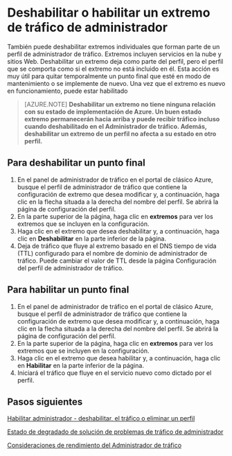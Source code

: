 <properties
   pageTitle="Deshabilitar o habilitar un extremo de tráfico Manager | Microsoft Azure"
   description="En este artículo le ayudará a deshabilitar o habilitar los extremos de perfil de administrador de tráfico."
   services="traffic-manager"
   documentationCenter="na"
   authors="sdwheeler"
   manager="carmonm"
   editor="tysonn" />
<tags
   ms.service="traffic-manager"
   ms.devlang="na"
   ms.topic="article"
   ms.tgt_pltfrm="na"
   ms.workload="infrastructure-services"
   ms.date="10/18/2016"
   ms.author="sewhee" />
<!-- repub for nofollow -->

# <a name="disable-or-enable-a-traffic-manager-endpoint"></a>Deshabilitar o habilitar un extremo de tráfico de administrador

También puede deshabilitar extremos individuales que forman parte de un perfil de administrador de tráfico. Extremos incluyen servicios en la nube y sitios Web. Deshabilitar un extremo deja como parte del perfil, pero el perfil que se comporta como si el extremo no está incluido en él. Esta acción es muy útil para quitar temporalmente un punto final que esté en modo de mantenimiento o se implemente de nuevo. Una vez que el extremo es nuevo en funcionamiento, puede estar habilitado

>[AZURE.NOTE] **Deshabilitar un extremo no tiene ninguna relación con su estado de implementación de Azure. Un buen estado extremo permanecerán hacia arriba y puede recibir tráfico incluso cuando deshabilitado en el Administrador de tráfico. Además, deshabilitar un extremo de un perfil no afecta a su estado en otro perfil.**

## <a name="to-disable-an-endpoint"></a>Para deshabilitar un punto final

1. En el panel de administrador de tráfico en el portal de clásico Azure, busque el perfil de administrador de tráfico que contiene la configuración de extremo que desea modificar y, a continuación, haga clic en la flecha situada a la derecha del nombre del perfil. Se abrirá la página de configuración del perfil.
1. En la parte superior de la página, haga clic en **extremos** para ver los extremos que se incluyen en la configuración.
1. Haga clic en el extremo que desea deshabilitar y, a continuación, haga clic en **Deshabilitar** en la parte inferior de la página.
1. Deja de tráfico que fluye al extremo basado en el DNS tiempo de vida (TTL) configurado para el nombre de dominio de administrador de tráfico. Puede cambiar el valor de TTL desde la página Configuración del perfil de administrador de tráfico.

## <a name="to-enable-an-endpoint"></a>Para habilitar un punto final


1. En el panel de administrador de tráfico en el portal de clásico Azure, busque el perfil de administrador de tráfico que contiene la configuración de extremo que desea modificar y, a continuación, haga clic en la flecha situada a la derecha del nombre del perfil. Se abrirá la página de configuración del perfil.
1. En la parte superior de la página, haga clic en **extremos** para ver los extremos que se incluyen en la configuración.
1. Haga clic en el extremo que desea habilitar y, a continuación, haga clic en **Habilitar** en la parte inferior de la página.
1. Iniciará el tráfico que fluye en el servicio nuevo como dictado por el perfil.

## <a name="next-steps"></a>Pasos siguientes

[Habilitar administrador - deshabilitar, el tráfico o eliminar un perfil](disable-enable-or-delete-a-profile.md)

[Estado de degradado de solución de problemas de tráfico de administrador](traffic-manager-troubleshooting-degraded.md)

[Consideraciones de rendimiento del Administrador de tráfico](traffic-manager-performance-considerations.md)